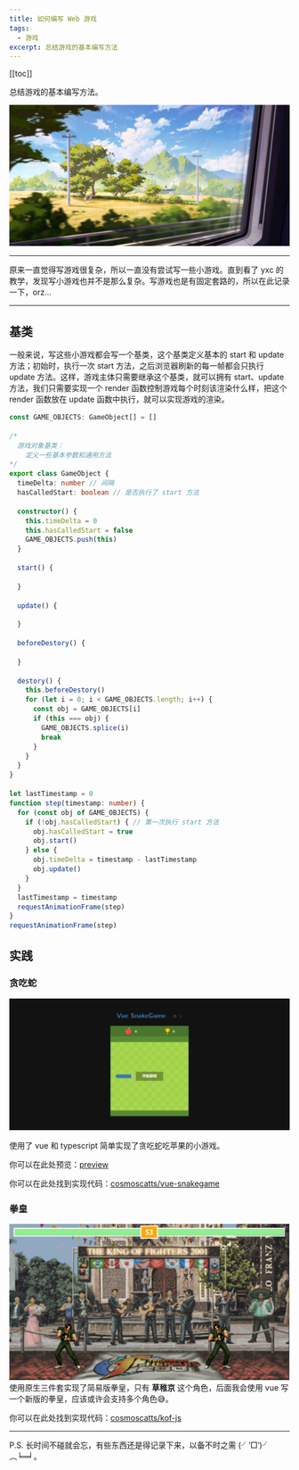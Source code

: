 ```yaml
---
title: 如何编写 Web 游戏
tags:
  - 游戏
excerpt: 总结游戏的基本编写方法
---
```


[[toc]]

总结游戏的基本编写方法。

![](/images/in-post/2022-11-28/header.jpeg)

<!-- more -->

---

原来一直觉得写游戏很复杂，所以一直没有尝试写一些小游戏。直到看了 yxc 的教学，发现写小游戏也并不是那么复杂。写游戏也是有固定套路的，所以在此记录一下，orz...

---

## 基类
一般来说，写这些小游戏都会写一个基类，这个基类定义基本的 start 和 update 方法；初始时，执行一次 start 方法，之后浏览器刷新的每一帧都会只执行 update 方法。这样，游戏主体只需要继承这个基类，就可以拥有 start、update 方法，我们只需要实现一个 render 函数控制游戏每个时刻该渲染什么样，把这个 render 函数放在 update 函数中执行，就可以实现游戏的渲染。 

```ts
const GAME_OBJECTS: GameObject[] = []

/*
  游戏对象基类：
    定义一些基本参数和通用方法
*/
export class GameObject {
  timeDelta: number // 间隔
  hasCalledStart: boolean // 是否执行了 start 方法

  constructor() {
    this.timeDelta = 0
    this.hasCalledStart = false
    GAME_OBJECTS.push(this)
  }

  start() {

  }

  update() {

  }

  beforeDestory() {

  }

  destory() {
    this.beforeDestory()
    for (let i = 0; i < GAME_OBJECTS.length; i++) {
      const obj = GAME_OBJECTS[i]
      if (this === obj) {
        GAME_OBJECTS.splice(i)
        break
      }
    }
  }
}

let lastTimestamp = 0
function step(timestamp: number) {
  for (const obj of GAME_OBJECTS) {
    if (!obj.hasCalledStart) { // 第一次执行 start 方法
      obj.hasCalledStart = true
      obj.start()
    } else {
      obj.timeDelta = timestamp - lastTimestamp
      obj.update()
    }
  }
  lastTimestamp = timestamp
  requestAnimationFrame(step)
}
requestAnimationFrame(step)
```

## 实践
### 贪吃蛇

![](/images/in-post/2022-11-28/snakegame.png)

使用了 vue 和 typescript 简单实现了贪吃蛇吃苹果的小游戏。

你可以在此处预览：[preview](https://vue-snakegame.netlify.app/)

你可以在此处找到实现代码：[cosmoscatts/vue-snakegame](https://github.com/cosmoscatts/vue-snakegame)

### 拳皇

![](/images/in-post/2022-11-28/kof.png)
使用原生三件套实现了简易版拳皇，只有 **草稚京** 这个角色，后面我会使用 vue 写一个新版的拳皇，应该或许会支持多个角色😅。

你可以在此处找到实现代码：[cosmoscatts/kof-js](https://github.com/cosmoscatts/kof-js)

---

P.S. 长时间不碰就会忘，有些东西还是得记录下来，以备不时之需 (╯‵□′)╯︵╘═╛。
